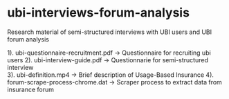 # ubi-interviews-forum-analysis
Research material of semi-structured interviews with UBI users and UBI forum analysis

1). ubi-questionnaire-recruitment.pdf   -> Questionnaire for recruiting ubi users
2). ubi-interview-guide.pdf		          -> Questionnarie for semi-structured interview 	
3). ubi-definition.mp4		              -> Brief description of Usage-Based Insurance
4). forum-scrape-process-chrome.dat     -> Scraper process to extract data from insurance forum
